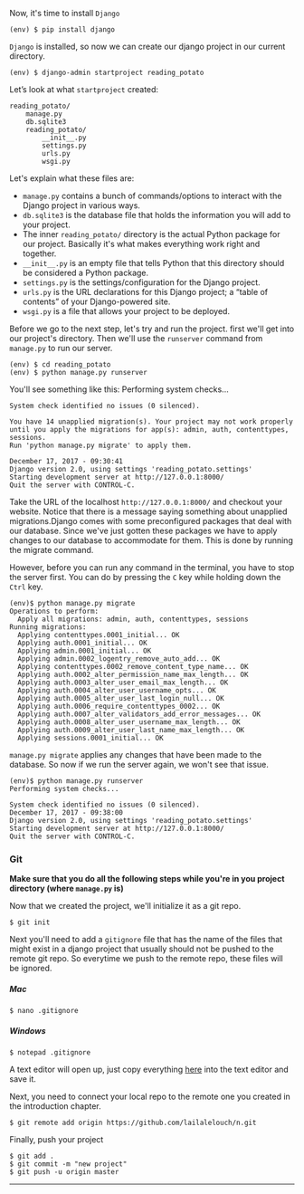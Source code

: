   Now, it's time to install `Django`
```shell
(env) $ pip install django
```
`Django` is installed, so now we can create our django project in our current directory.
```shell
(env) $ django-admin startproject reading_potato
```
Let’s look at what `startproject` created:
```
reading_potato/
    manage.py
    db.sqlite3
    reading_potato/
        __init__.py
        settings.py
        urls.py
        wsgi.py
```
Let's explain what these files are:
* `manage.py` contains a bunch of commands/options to interact with the Django project in various ways.
* `db.sqlite3` is the database file that holds the information you will add to your project.
* The inner `reading_potato/` directory is the actual Python package for our project. Basically it's what makes everything work right and together.
* `__init__.py` is an empty file that tells Python that this directory should be considered a Python package.
* `settings.py` is the settings/configuration for the Django project.
* `urls.py` is the URL declarations for this Django project; a “table of contents” of your Django-powered site.
* `wsgi.py` is a file that allows your project to be deployed.


Before we go to the next step, let's try and run the project.
first we'll get into our project's directory. Then we'll use the `runserver` command from `manage.py` to run our server.
```shell
(env) $ cd reading_potato
(env) $ python manage.py runserver
```
You'll see something like this:
Performing system checks...
```shell
System check identified no issues (0 silenced).

You have 14 unapplied migration(s). Your project may not work properly until you apply the migrations for app(s): admin, auth, contenttypes, sessions.
Run 'python manage.py migrate' to apply them.

December 17, 2017 - 09:30:41
Django version 2.0, using settings 'reading_potato.settings'
Starting development server at http://127.0.0.1:8000/
Quit the server with CONTROL-C.
```
Take the URL of the localhost `http://127.0.0.1:8000/` and checkout your website.
Notice that there is a message saying something about unapplied migrations.Django comes with some preconfigured packages that deal with our database. Since we've just gotten these packages we have to apply changes to our database to accommodate for them. This is done by running the migrate command.

However, before you can run any command in the terminal, you have to stop the server first. You can do by pressing the `C` key while holding down the `Ctrl` key.

```shell
(env)$ python manage.py migrate
Operations to perform:
  Apply all migrations: admin, auth, contenttypes, sessions
Running migrations:
  Applying contenttypes.0001_initial... OK
  Applying auth.0001_initial... OK
  Applying admin.0001_initial... OK
  Applying admin.0002_logentry_remove_auto_add... OK
  Applying contenttypes.0002_remove_content_type_name... OK
  Applying auth.0002_alter_permission_name_max_length... OK
  Applying auth.0003_alter_user_email_max_length... OK
  Applying auth.0004_alter_user_username_opts... OK
  Applying auth.0005_alter_user_last_login_null... OK
  Applying auth.0006_require_contenttypes_0002... OK
  Applying auth.0007_alter_validators_add_error_messages... OK
  Applying auth.0008_alter_user_username_max_length... OK
  Applying auth.0009_alter_user_last_name_max_length... OK
  Applying sessions.0001_initial... OK
  ```
`manage.py migrate` applies any changes that have been made to the database. So now if we run the server again, we won't see that issue.
```shell
(env)$ python manage.py runserver
Performing system checks...

System check identified no issues (0 silenced).
December 17, 2017 - 09:38:00
Django version 2.0, using settings 'reading_potato.settings'
Starting development server at http://127.0.0.1:8000/
Quit the server with CONTROL-C.
```

### Git

**Make sure that you do all the following steps while you're in you project directory (where `manage.py` is)**

Now that we created the project, we'll initialize it as a git repo.

```shell
$ git init
```

Next you'll need to add a `gitignore` file that has the name of the files that might exist in a django project that usually should not be pushed to the remote git repo. So everytime we push to the remote repo, these files will be ignored.

##### Mac
```shell
$ nano .gitignore
```

##### Windows
```shell
$ notepad .gitignore
```

A text editor will open up, just copy everything [here](https://github.com/jpadilla/django-project-template/blob/master/.gitignore) into the text editor and save it.

Next, you need to connect your local repo to the remote one you created in the introduction chapter.

```shell
$ git remote add origin https://github.com/lailalelouch/n.git
```

Finally, push your project
```shell
$ git add .
$ git commit -m "new project"
$ git push -u origin master
```

___
